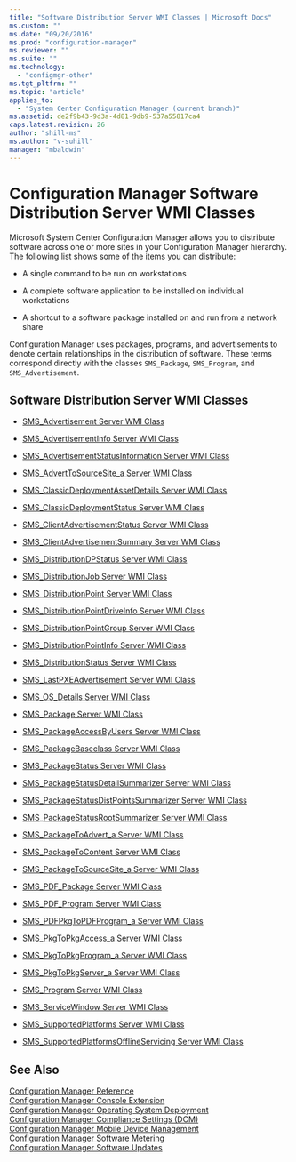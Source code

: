 ```yaml
---
title: "Software Distribution Server WMI Classes | Microsoft Docs"
ms.custom: ""
ms.date: "09/20/2016"
ms.prod: "configuration-manager"
ms.reviewer: ""
ms.suite: ""
ms.technology:
  - "configmgr-other"
ms.tgt_pltfrm: ""
ms.topic: "article"
applies_to:
  - "System Center Configuration Manager (current branch)"
ms.assetid: de2f9b43-9d3a-4d81-9db9-537a55817ca4
caps.latest.revision: 26
author: "shill-ms"
ms.author: "v-suhill"
manager: "mbaldwin"
---
```

# Configuration Manager Software Distribution Server WMI Classes
Microsoft System Center Configuration Manager allows you to distribute software across one or more sites in your Configuration Manager hierarchy. The following list shows some of the items you can distribute:  

-   A single command to be run on workstations  

-   A complete software application to be installed on individual workstations  

-   A shortcut to a software package installed on and run from a network share  

 Configuration Manager uses packages, programs, and advertisements to denote certain relationships in the distribution of software. These terms correspond directly with the classes `SMS_Package`, `SMS_Program`, and `SMS_Advertisement`.  

## Software Distribution Server WMI Classes  

-   [SMS_Advertisement Server WMI Class](../../../../../develop/reference/core/servers/configure/sms_advertisement-server-wmi-class.md)  

-   [SMS_AdvertisementInfo Server WMI Class](../../../../../develop/reference/core/servers/configure/sms_advertisementinfo-server-wmi-class.md)  

-   [SMS_AdvertisementStatusInformation Server WMI Class](../../../../../develop/reference/core/servers/configure/sms_advertisementstatusinformation-server-wmi-class.md)  

-   [SMS_AdvertToSourceSite_a Server WMI Class](../../../../../develop/reference/core/servers/configure/sms_adverttosourcesite_a-server-wmi-class.md)  

-   [SMS_ClassicDeploymentAssetDetails Server WMI Class](../../../../../develop/reference/core/servers/configure/sms_classicdeploymentassetdetails-server-wmi-class.md)  

-   [SMS_ClassicDeploymentStatus Server WMI Class](../../../../../develop/reference/core/servers/configure/sms_classicdeploymentstatus-server-wmi-class.md)  

-   [SMS_ClientAdvertisementStatus Server WMI Class](../../../../../develop/reference/core/servers/configure/sms_clientadvertisementstatus-server-wmi-class.md)  

-   [SMS_ClientAdvertisementSummary Server WMI Class](../../../../../develop/reference/core/servers/configure/sms_clientadvertisementsummary-server-wmi-class.md)  

-   [SMS_DistributionDPStatus Server WMI Class](../../../../../develop/reference/core/servers/configure/sms_distributiondpstatus-server-wmi-class.md)  

-   [SMS_DistributionJob Server WMI Class](../../../../../develop/reference/core/servers/configure/sms_distributionjob-server-wmi-class.md)  

-   [SMS_DistributionPoint Server WMI Class](../../../../../develop/reference/core/servers/configure/sms_distributionpoint-server-wmi-class.md)  

-   [SMS_DistributionPointDriveInfo Server WMI Class](../../../../../develop/reference/core/servers/configure/sms_distributionpointdriveinfo-server-wmi-class.md)  

-   [SMS_DistributionPointGroup Server WMI Class](../../../../../develop/reference/core/servers/configure/sms_distributionpointgroup-server-wmi-class.md)  

-   [SMS_DistributionPointInfo Server WMI Class](../../../../../develop/reference/core/servers/configure/sms_distributionpointinfo-server-wmi-class.md)  

-   [SMS_DistributionStatus Server WMI Class](../../../../../develop/reference/core/servers/configure/sms_distributionstatus-server-wmi-class.md)  

-   [SMS_LastPXEAdvertisement Server WMI Class](../../../../../develop/reference/core/servers/configure/sms_lastpxeadvertisement-server-wmi-class.md)  

-   [SMS_OS_Details Server WMI Class](../../../../../develop/reference/core/servers/configure/sms_os_details-server-wmi-class.md)  

-   [SMS_Package Server WMI Class](../../../../../develop/reference/core/servers/configure/sms_package-server-wmi-class.md)  

-   [SMS_PackageAccessByUsers Server WMI Class](../../../../../develop/reference/core/servers/configure/sms_packageaccessbyusers-server-wmi-class.md)  

-   [SMS_PackageBaseclass Server WMI Class](../../../../../develop/reference/core/servers/configure/sms_packagebaseclass-server-wmi-class.md)  

-   [SMS_PackageStatus Server WMI Class](../../../../../develop/reference/core/servers/configure/sms_packagestatus-server-wmi-class.md)  

-   [SMS_PackageStatusDetailSummarizer Server WMI Class](../../../../../develop/reference/core/servers/configure/sms_packagestatusdetailsummarizer-server-wmi-class.md)  

-   [SMS_PackageStatusDistPointsSummarizer Server WMI Class](../../../../../develop/reference/core/servers/configure/sms_packagestatusdistpointssummarizer-server-wmi-class.md)  

-   [SMS_PackageStatusRootSummarizer Server WMI Class](../../../../../develop/reference/core/servers/configure/sms_packagestatusrootsummarizer-server-wmi-class.md)  

-   [SMS_PackageToAdvert_a Server WMI Class](../../../../../develop/reference/core/servers/configure/sms_packagetoadvert_a-server-wmi-class.md)  

-   [SMS_PackageToContent Server WMI Class](../../../../../develop/reference/core/servers/configure/sms_packagetocontent-server-wmi-class.md)  

-   [SMS_PackageToSourceSite_a Server WMI Class](../../../../../develop/reference/core/servers/configure/sms_packagetosourcesite_a-server-wmi-class.md)  

-   [SMS_PDF_Package Server WMI Class](../../../../../develop/reference/core/servers/configure/sms_pdf_package-server-wmi-class.md)  

-   [SMS_PDF_Program Server WMI Class](../../../../../develop/reference/core/servers/configure/sms_pdf_program-server-wmi-class.md)  

-   [SMS_PDFPkgToPDFProgram_a Server WMI Class](../../../../../develop/reference/core/servers/configure/sms_pdfpkgtopdfprogram_a-server-wmi-class.md)  

-   [SMS_PkgToPkgAccess_a Server WMI Class](../../../../../develop/reference/core/servers/configure/sms_pkgtopkgaccess_a-server-wmi-class.md)  

-   [SMS_PkgToPkgProgram_a Server WMI Class](../../../../../develop/reference/core/servers/configure/sms_pkgtopkgprogram_a-server-wmi-class.md)  

-   [SMS_PkgToPkgServer_a Server WMI Class](../../../../../develop/reference/core/servers/configure/sms_pkgtopkgserver_a-server-wmi-class.md)  

-   [SMS_Program Server WMI Class](../../../../../develop/reference/core/servers/configure/sms_program-server-wmi-class.md)  

-   [SMS_ServiceWindow Server WMI Class](../../../../../develop/reference/core/servers/configure/sms_servicewindow-server-wmi-class.md)  

-   [SMS_SupportedPlatforms Server WMI Class](../../../../../develop/reference/core/servers/configure/sms_supportedplatforms-server-wmi-class.md)  

-   [SMS_SupportedPlatformsOfflineServicing Server WMI Class](../../../../../develop/reference/core/servers/configure/sms_supportedplatformsofflineservicing-server-wmi-class.md)  

## See Also  
 [Configuration Manager Reference](../../../../../develop/reference/configuration-manager-reference.md)   
 [Configuration Manager Console Extension](../../../../../develop/reference/core/servers/console/console-extension-server-wmi-classes.md)   
 [Configuration Manager Operating System Deployment](../../../../../develop/reference/osd/operating-system-deployment-classes.md)   
 [Configuration Manager Compliance Settings (DCM)](../../../../../develop/compliance/compliance-settings-dcm.md)   
 [Configuration Manager Mobile Device Management](../../../../../develop/mdm/mobile-device-management.md)   
 [Configuration Manager Software Metering](../../../../../develop/apps/software-metering.md)   
 [Configuration Manager Software Updates](../../../../../develop/sum/software-updates.md)
